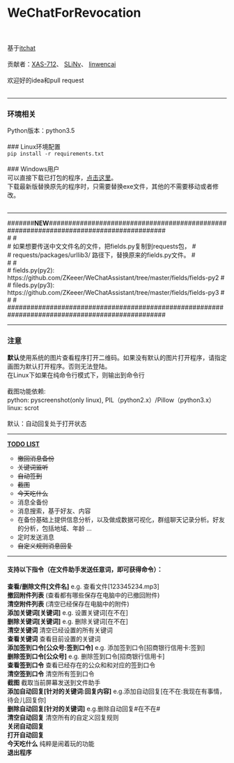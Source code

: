 # WeChatForRevocation<br><br>
基于<a href="https://github.com/littlecodersh/ItChat.git">itchat</a><br><br>
贡献者：<a href='https://github.com/XAS-712'>XAS-712</a>、 <a href='https://github.com/SLiNv'>SLiNv</a>、 <a href="https://github.com/linwencai">linwencai</a><br><br>
欢迎好的idea和pull request<br><br>
<hr />
<h3>环境相关</h3>
Python版本：python3.5<br><br>
### Linux环境配置<br>
<code>pip install -r requirements.txt</code><br><br>
### Windows用户<br>
可以直接下载已打包的程序，<a href='https://github.com/ZKeeer/WeChatForRevocation/releases'>点击这里</a>。<br>
下载最新版替换原先的程序时，只需要替换exe文件，其他的不需要移动或者修改。<br><br>
<hr />
#######<strong>NEW</strong>#######################################################################################<br>
#                                                                                               #<br>
#  如果想要传送中文文件名的文件，把fields.py复制到requests包，                                  #<br>
#  requests/packages/urllib3/ 路径下，替换原来的fields.py文件。                                 #<br>
#                                                                                               #<br>
#  fields.py(py2): https://github.com/ZKeeer/WeChatAssistant/tree/master/fields/fields-py2      #<br>
#  fileds.py(py3): https://github.com/ZKeeer/WeChatAssistant/tree/master/fields/fields-py3      #<br>
#                                                                                               #<br>
#################################################################################################<br>
<hr />
<h3>注意</h3>
<strong>默认</strong>使用系统的图片查看程序打开二维码。如果没有默认的图片打开程序，请指定画图为默认打开程序。否则无法登陆。<br>
在Linux下如果在纯命令行模式下，则输出到命令行<br><br>
截图功能依赖: <br>
     python: pyscreenshot(only linux), PIL（python2.x）/Pillow（python3.x）<br>
     linux: scrot<br><br>
默认：自动回复处于打开状态
<hr />

<strong><a href='http://zkeeer.space/?page_id=2'>TODO LIST</a></strong><br>
<ul type="circle">
    <li><del>撤回消息备份</del></li>
    <li><del>关键词监听</del></li>
    <li><del>自动签到</del></li>
    <li><del>截图</del></li>
    <li><del>今天吃什么</del></li>
    <li>消息全备份</li>
    <li>消息搜索，基于好友、内容</li>
    <li>在备份基础上提供信息分析，以及做成数据可视化，群组聊天记录分析。好友的分析，包括地域、年龄 …</li>
    <li>定时发送消息</li>
    <li><del>自定义规则消息回复</del></li>
</ul>


<hr />
<h4>支持以下指令（在文件助手发送任意词，即可获得命令）：</h4>
<strong>查看/删除文件[文件名]</strong> e.g. 查看文件[123345234.mp3]<br>
<strong>撤回附件列表</strong> (查看都有哪些保存在电脑中的已撤回附件)<br>
<strong>清空附件列表</strong> (清空已经保存在电脑中的附件)<br>
<strong>添加关键词[关键词]</strong>  e.g. 设置关键词[在不在]<br>
<strong>删除关键词[关键词]</strong>  e.g. 删除关键词[在不在]<br>
<strong>清空关键词</strong>  清空已经设置的所有关键词<br>
<strong>查看关键词</strong>  查看目前设置的关键词<br>
<strong>添加签到口令[公众号:签到口令]</strong>   e.g. 添加签到口令[招商银行信用卡:签到]<br>
<strong>删除签到口令[公众号]</strong>   e.g. 删除签到口令[招商银行信用卡]<br>
<strong>查看签到口令</strong>  查看已经存在的公众和和对应的签到口令<br>
<strong>清空签到口令</strong>  清空所有签到口令<br>
<strong>截图</strong> 截取当前屏幕发送到文件助手<br>
<strong>添加自动回复[针对的关键词:回复内容]</strong> e.g.添加自动回复[在不在:我现在有事情，待会儿回复你]<br>
<strong>删除自动回复[针对的关键词]</strong> e.g.删除自动回复#在不在#<br>
<strong>清空自动回复</strong> 清空所有的自定义回复规则<br>
<strong>关闭自动回复</strong> <br>
<strong>打开自动回复</strong> <br>
<strong>今天吃什么</strong> 纯粹是闹着玩的功能 <br>
<strong>退出程序</strong> <br>
